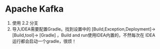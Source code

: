 Apache Kafka
=================

1. 使用 2.2 分支
2. 导入IDEA需要配置Gradle。找到设置中的 [Build,Exception,Deployment]-> [Build,tool]-> [Gradle] ，Build and run使用IDEA内置的，不然每次在 IDEA 运行都会启动一个gradle，很烦！

